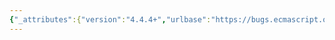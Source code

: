 ```yaml
---
{"_attributes":{"version":"4.4.4+","urlbase":"https://bugs.ecmascript.org/","maintainer":"dherman@mozilla.com"},"bug":{"bug_id":172,"creation_ts":"2011-07-25 16:57:00 -0700","short_desc":"clarify ASI rules when 2nd line starts with RegExp","delta_ts":"2015-02-19 19:10:58 -0800","product":"Draft for 6th Edition","component":"technical issue","version":"Initial draft July 12, 2011","rep_platform":"All","op_sys":"All","bug_status":"RESOLVED","resolution":"FIXED","priority":"Normal","bug_severity":"minor","everconfirmed":true,"reporter":{"uid":"allen","name":"Allen Wirfs-Brock"},"assigned_to":{"uid":"allen","name":"Allen Wirfs-Brock"},"long_desc":[{"commentid":385,"comment_count":0,"who":{"uid":"allen","name":"Allen Wirfs-Brock"},"bug_when":"2011-07-25 16:57:50 -0700","thetext":"see https://mail.mozilla.org/pipermail/es5-discuss/2011-February/003932.html \n\nMaybe 7.9.1 could also have the exception to ASI added when the next line starts with a regular expression? I'm not sure but I believe this is the only missing exception from the list. It's explicitly mentioned in the first note of chapter 7, but it seems fitting to mention it here as well (in the paragraph before the note). Maybe also add it to the examples of 7.9.2."},{"commentid":12774,"comment_count":1,"who":{"uid":"allen","name":"Allen Wirfs-Brock"},"bug_when":"2015-02-16 11:36:59 -0800","thetext":"fixed in rev34 editor's draft\n\nadded a paragraph to 11.9.1 clarifying that for ASI token determination is based upon the current lexical goal symbol. \n\nalso added clarifying language to the regexp example at the beginning of clause 11"},{"commentid":13070,"comment_count":2,"who":{"uid":"allen","name":"Allen Wirfs-Brock"},"bug_when":"2015-02-19 19:10:58 -0800","thetext":"fixed in rev34"}]}}
---
```

